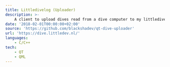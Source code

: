 ```yaml
---
title: Littledivelog (Uploader)
description: >-
    A client to upload dives read from a dive computer to my littledivelog server.
date: '2018-02-01T00:00:00+02:00'
source: 'https://github.com/blackshadev/qt-dive-uploader'
url: 'https://dive.littledev.nl/'
languages:
    - C/C++
tech:
    - QT
    - QML
---
```

